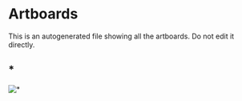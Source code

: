 # Artboards

This is an autogenerated file showing all the artboards. Do not edit it directly.

## *

![*](./.exportedArtboards/test1/%2A)

